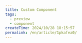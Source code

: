 ```yaml
---
title: Custom Component
tags:
  - preview
  - component
createTime: 2024/10/28 18:15:57
permalink: /en/article/1pkafea0/
---
```


<CustomComponent />
